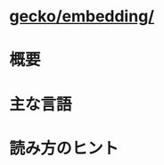 # [gecko/embedding/](http://mxr.mozilla.org/mozilla-b2g28_v1_3/source/embedding/)

# 概要

# 主な言語

# 読み方のヒント
